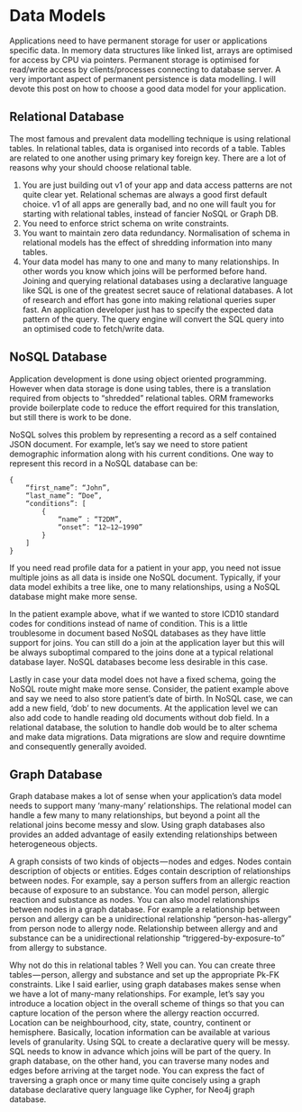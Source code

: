 # Data Models

Applications need to have permanent storage for user or applications specific
data. In memory data structures like linked list, arrays are optimised for
access by CPU via pointers. Permanent storage is optimised for read/write
access by clients/processes connecting to database server. A very important
aspect of permanent persistence is data modelling. I will devote this post on
how to choose a good data model for your application.

## Relational Database

The most famous and prevalent data modelling technique is using relational
tables. In relational tables, data is organised into records of a table. Tables
are related to one another using primary key foreign key. There are a lot of
reasons why your should choose relational table.

1. You are just building out v1 of your app and data access patterns are not
   quite clear yet. Relational schemas are always a good first default choice.
   v1 of all apps are generally bad, and no one will fault you for starting
   with relational tables, instead of fancier NoSQL or Graph DB.
1. You need to enforce strict schema on write constraints.
1. You want to maintain zero data redundancy. Normalisation of schema in
   relational models has the effect of shredding information into many tables.
1. Your data model has many to one and many to many relationships. In other
   words you know which joins will be performed before hand. Joining and
   querying relational databases using a declarative language like SQL is one
   of the greatest secret sauce of relational databases. A lot of research and
   effort has gone into making relational queries super fast. An application
   developer just has to specify the expected data pattern of the query. The
   query engine will convert the SQL query into an optimised code to fetch/write
   data.

## NoSQL Database

Application development is done using object oriented programming. However when
data storage is done using tables, there is a translation required from objects
to “shredded” relational tables. ORM frameworks provide boilerplate code to
reduce the effort required for this translation, but still there is work to
be done.

NoSQL solves this problem by representing a record as a self contained JSON
document. For example, let’s say we need to store patient demographic
information along with his current conditions. One way to represent this
record in a NoSQL database can be:

```
{
    “first_name”: “John”,
    “last_name”: “Doe”,
    “conditions”: [
        {
            “name” : “T2DM”,
            “onset”: “12–12–1990”
        }
    ]
}
```

If you need read profile data for a patient in your app, you need not issue
multiple joins as all data is inside one NoSQL document. Typically, if
your data model exhibits a tree like, one to many relationships, using a
NoSQL database might make more sense.

In the patient example above, what if we wanted to store ICD10 standard
codes for conditions instead of name of condition. This is a little troublesome
in document based NoSQL databases as they have little support for joins. You
can still do a join at the application layer but this will be always suboptimal
compared to the joins done at a typical relational database layer. NoSQL
databases become less desirable in this case.

Lastly in case your data model does not have a fixed schema, going the NoSQL
route might make more sense. Consider, the patient example above and say we
need to also store patient’s date of birth. In NoSQL case, we can add a new
field, ‘dob’ to new documents. At the application level we can also add
code to handle reading old documents without dob field. In a relational
database, the solution to handle dob would be to alter schema and make
data migrations. Data migrations are slow and require downtime and
consequently generally avoided.

## Graph Database

Graph database makes a lot of sense when your application’s data model needs
to support many ‘many-many’ relationships. The relational model can handle a
few many to many relationships, but beyond a point all the relational joins
become messy and slow. Using graph databases also provides an added advantage
of easily extending relationships between heterogeneous objects.

A graph consists of two kinds of objects — nodes and edges. Nodes contain
description of objects or entities. Edges contain description of relationships
between nodes. For example, say a person suffers from an allergic reaction because
of exposure to an substance. You can model person, allergic reaction and substance
as nodes. You can also model relationships between nodes in a graph database.
For example a relationship between person and allergy can be a unidirectional
relationship “person-has-allergy” from person node to allergy node. Relationship
between allergy and and substance can be a unidirectional relationship
“triggered-by-exposure-to” from allergy to substance.

Why not do this in relational tables ? Well you can. You can create three
tables — person, allergy and substance and set up the appropriate Pk-FK constraints.
Like I said earlier, using graph databases makes sense when we have a lot of
many-many relationships. For example, let’s say you introduce a location
object in the overall scheme of things so that you can capture location
of the person where the allergy reaction occurred. Location can be
neighbourhood, city, state, country, continent or hemisphere. Basically,
location information can be available at various levels of granularity.
Using SQL to create a declarative query will be messy. SQL needs to know
in advance which joins will be part of the query. In graph database, on the
other hand, you can traverse many nodes and edges before arriving at the
target node. You can express the fact of traversing a graph once or many time
quite concisely using a graph database declarative query language like Cypher,
for Neo4j graph database.
